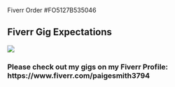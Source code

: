 Fiverr Order #FO5127B535046

<h2>Fiverr Gig Expectations</h2>
<img src="

<h2>Completed Project</h2>
<br>
<img src="assets/images/screenshot.png">
<br>
<h3>Please check out my gigs on my Fiverr Profile: https://www.fiverr.com/paigesmith3794</h3>
